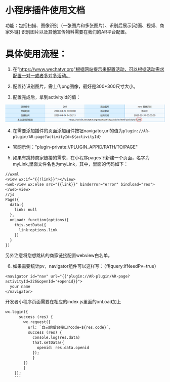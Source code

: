 # 小程序插件使用文档

功能：包括扫描、图像识别（一张图片和多张图片）、识别后展示[动画、视频、商家外链]
识别图片以及其他宣传物料需要在我们的AR平台配置。

# 具体使用流程：
1. 在"https://www.wechatvr.org"根据网站提示来配置活动，可以根据活动需求配置一对一或者多对多活动。

2. 配置待识别图片，需上传png图像，最好是300*300尺寸大小。

3. 配置完成后，拿到activityId的值：

![./activityId.png](./activityId.png)

4. 在需要添加插件的页面添加组件按钮navigator,url的值为`plugin://AR-plugin/AR-page?activityId=${activityId}`

- 官网示例："plugin-private://PLUGIN_APPID/PATH/TO/PAGE"

5. 如果有跳转商家链接的需求，在小程序pages下新建一个页面，名字为myLink,里面文件名也为myLink，其中，里面的代码如下：
```
//wxml
<view wx:if="{{!link}}"></view>
<web-view wx:else src="{{link}}" binderror="error" bindload="res"></web-view>
//js
Page({
  data:{
    link: null
  },
  onLoad: function(options){
    this.setData({
      link:options.link
    })
  }
})
```

另外注意将您想跳转的商家链接配置webview白名单。

6. 如果需要统计pv，navigator组件可以这样写：（传query:ifNeedPv=true）
```
<navigator id="nav" url="{{'plugin://AR-plugin/AR-page?activityId=226&openId='+openid}}">
  your name
</navigator>
```

开发者小程序页面需要在相应的index.js里面的onLoad加上
```
wx.login({
      success (res) { 
        wx.request({
          url: `自己的后台接口?code=${res.code}`,
          success (res) {
            console.log(res.data)
            that.setData({
              openid: res.data.openid
            });
            }
        })        
        }
    });
    ```